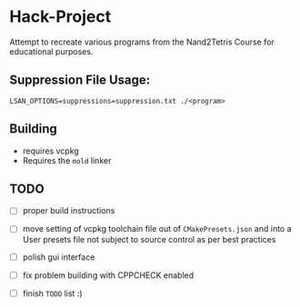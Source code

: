 # Hack-Project
Attempt to recreate various programs from the Nand2Tetris Course for educational purposes.

## Suppression File Usage:

`LSAN_OPTIONS=suppressions=suppression.txt ./<program>`

## Building
-  requires vcpkg
- Requires the `mold` linker


## TODO
- [ ] proper build instructions
- [ ] move setting of vcpkg toolchain file out of `CMakePresets.json` and into a User presets file not subject to source control as per best practices
- [ ] polish gui interface
- [ ] fix problem building with CPPCHECK enabled
- [ ] finish `TODO` list :)

